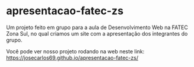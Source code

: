 # apresentacao-fatec-zs
Um projeto feito em grupo para a aula de Desenvolvimento Web na FATEC Zona Sul, no qual criamos um site com a apresentação dos integrantes do grupo.

Você pode ver nosso projeto rodando na web neste link: https://josecarlos69.github.io/apresentacao-fatec-zs/
